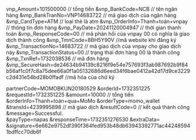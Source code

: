 vnp_Amount=101500000    // tổng tiền
&vnp_BankCode=NCB   // tên ngân hàng
&vnp_BankTranNo=VNP14683722  // mã giao dịch của ngân hàng
&vnp_CardType=ATM   // loại thẻ là atm
&vnp_OrderInfo=Thanh+toán+vnpay   // thông tin đơn hàng
&vnp_PayDate=20241120004947 // thời gian thanh toán
&vnp_ResponseCode=00      // mã phản hồi của vnpay 00 có nghĩa là giao dịch thành công
&vnp_TmnCode=8BH5Y90V   //mã website khi đăng ký
&vnp_TransactionNo=14683722 // mã giao dịch của vnpay cho giao dịch này
&vnp_TransactionStatus=00   // trạng thái đơn hàng 00 là thành công
&vnp_TxnRef=1732038536  // mã đơn hàng 
&vnp_SecureHash=de24634b94139c8216f9e54e757693f3ab987692b9f84b56af1c0f7c8a75dee66a0f1a05132686d6eed34f6bae0412a42d17d9ce3229c2d431e54bd28b0ffadf    //mã hóa của chữ ký

<!-- MOMO -->
partnerCode=MOMOBKUN20180529
&orderId=1732351225
&requestId=1732351225
&amount=10000 // tổng tiền
&orderInfo=Thanh+toán+qua+MoMo
&orderType=momo_wallet
&transId=4239995898  // mã giao dịch
&resultCode=0   // kết quả thành công
&message=Successful.    
&payType=napas
&responseTime=1732351276530
&extraData=
&signature=6e662e9752df390f364fed953b48db63943392771ac442485941bdffcc70db6f

